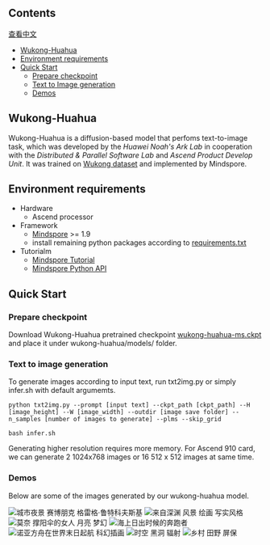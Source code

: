 ## Contents

[查看中文](./README.md)

- [Wukong-Huahua](#wukong-huahua)
- [Environment requirements](#environment-requirements)
- [Quick Start](#quick-start)
    - [Prepare checkpoint](#prepare-checkpoint)
    - [Text to Image generation](#text-to-image-generation)
    - [Demos](#demos)


## Wukong-Huahua

Wukong-Huahua is a diffusion-based model that perfoms text-to-image task, which was developed by the *Huawei Noah's Ark Lab* in cooperation with the *Distributed & Parallel Software Lab* and *Ascend Product Develop Unit*. It was trained on [Wukong dataset](https://wukong-dataset.github.io/wukong-dataset/)  and implemented by Mindspore.

## Environment requirements

- Hardware
    - Ascend processor
- Framework
    - [Mindspore](https://www.mindspore.cn/ "Mindspore") >= 1.9
    - install remaining python packages according to [requirements.txt](./requirements.txt)
- Tutorialm
    - [Mindspore Tutorial](https://www.mindspore.cn/tutorials/zh-CN/master/index.html)
    - [Mindspore Python API](https://www.mindspore.cn/docs/zh-CN/master/index.html)

## Quick Start
### Prepare checkpoint
Download Wukong-Huahua pretrained checkpoint [wukong-huahua-ms.ckpt](https://download.mindspore.cn/toolkits/minddiffusion/wukong-huahua/wukong-huahua-ms.ckpt) and place it under wukong-huahua/models/ folder.


### Text to image generation
To generate images according to input text, run txt2img.py or simply infer.sh with default argumemts.
```shell
python txt2img.py --prompt [input text] --ckpt_path [ckpt_path] --H [image_height] --W [image_width] --outdir [image save folder] --n_samples [number of images to generate] --plms --skip_grid
```

```shell
bash infer.sh
```

Generating higher resolution requires more memory. For Ascend 910 card, we can generate 2 1024x768 images or 16 512 x 512 images at same time.

### Demos
Below are some of the images generated by our wukong-huahua model. 

![城市夜景 赛博朋克 格雷格·鲁特科夫斯基](demo/城市夜景%20赛博朋克%20格雷格·鲁特科夫斯基.png)
![来自深渊 风景 绘画 写实风格](demo/来自深渊%20风景%20绘画%20写实风格.png)
![莫奈 撑阳伞的女人 月亮 梦幻](demo/莫奈%20撑阳伞的女人%20月亮%20梦幻.png)
![海上日出时候的奔跑者](demo/海上日出时候的奔跑者.png)
![诺亚方舟在世界末日起航 科幻插画](demo/诺亚方舟在世界末日起航%20科幻插画.png)
![时空 黑洞 辐射](demo/时空%20黑洞%20辐射.png)
![乡村 田野 屏保](demo/乡村%20田野%20屏保.png)